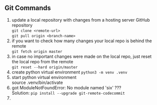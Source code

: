 ## Git Commands
1. update a local repository with changes from a hosting server GitHub repository   
   ```git clone <remote-url>```   
   ```git pull origin <branch-name>```
2. if you want to check how many changes your local repo is behind the remote   
   ```git fetch origin master```
3. in case no important changes were made on the local repo, just reset the local repo from the remote   
   ```git reset --hard origin/master```
5. create python virtual environment
   ```python3 -m venv .venv```
6. start python virtual environment   
   source .venv/bin/activate
7. got ModuleNotFoundError: No module named 'six' ???   
   Solution: ```pip install --upgrade git-remote-codecommit```
9. 
